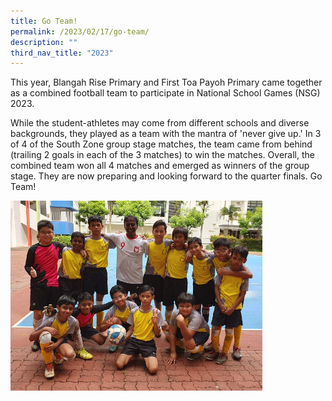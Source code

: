 ```yaml
---
title: Go Team!
permalink: /2023/02/17/go-team/
description: ""
third_nav_title: "2023"
---
```

<p>This year, Blangah Rise Primary and First Toa Payoh Primary came together as a combined football team to participate in National School Games (NSG) 2023.</p>
<p>While the student-athletes may come from different schools and diverse backgrounds, they played as a team with the mantra of 'never give up.' In 3 of 4 of the South Zone group stage matches, the team came from behind (trailing 2 goals in each of the 3 matches) to win the matches. Overall, the combined team won all 4 matches and emerged as winners of the group stage. They are now preparing and looking forward to the quarter finals. Go Team!</p>
<img style="width: 80%;" src="/images/goteam.jpg">